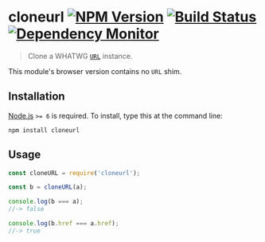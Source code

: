 # cloneurl [![NPM Version][npm-image]][npm-url] [![Build Status][travis-image]][travis-url] [![Dependency Monitor][greenkeeper-image]][greenkeeper-url]

> Clone a WHATWG [`URL`](https://developer.mozilla.org/en/docs/Web/API/URL) instance.


This module's browser version contains no `URL` shim.


## Installation

[Node.js](http://nodejs.org/) `>= 6` is required. To install, type this at the command line:
```shell
npm install cloneurl
```


## Usage

```js
const cloneURL = require('cloneurl');

const b = cloneURL(a);

console.log(b === a);
//-> false

console.log(b.href === a.href);
//-> true
```


[npm-image]: https://img.shields.io/npm/v/cloneurl.svg
[npm-url]: https://npmjs.org/package/cloneurl
[travis-image]: https://img.shields.io/travis/stevenvachon/cloneurl.svg
[travis-url]: https://travis-ci.org/stevenvachon/cloneurl
[greenkeeper-image]: https://badges.greenkeeper.io/stevenvachon/cloneurl.svg
[greenkeeper-url]: https://greenkeeper.io/
